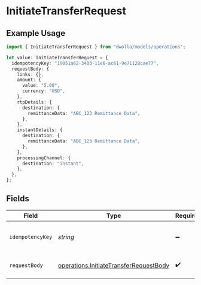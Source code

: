 # InitiateTransferRequest

## Example Usage

```typescript
import { InitiateTransferRequest } from "dwolla/models/operations";

let value: InitiateTransferRequest = {
  idempotencyKey: "19051a62-3403-11e6-ac61-9e71128cae77",
  requestBody: {
    links: {},
    amount: {
      value: "5.00",
      currency: "USD",
    },
    rtpDetails: {
      destination: {
        remittanceData: "ABC_123 Remittance Data",
      },
    },
    instantDetails: {
      destination: {
        remittanceData: "ABC_123 Remittance Data",
      },
    },
    processingChannel: {
      destination: "instant",
    },
  },
};
```

## Fields

| Field                                                                                            | Type                                                                                             | Required                                                                                         | Description                                                                                      | Example                                                                                          |
| ------------------------------------------------------------------------------------------------ | ------------------------------------------------------------------------------------------------ | ------------------------------------------------------------------------------------------------ | ------------------------------------------------------------------------------------------------ | ------------------------------------------------------------------------------------------------ |
| `idempotencyKey`                                                                                 | *string*                                                                                         | :heavy_minus_sign:                                                                               | N/A                                                                                              | 19051a62-3403-11e6-ac61-9e71128cae77                                                             |
| `requestBody`                                                                                    | [operations.InitiateTransferRequestBody](../../models/operations/initiatetransferrequestbody.md) | :heavy_check_mark:                                                                               | Parameters to initiate a transfer                                                                |                                                                                                  |